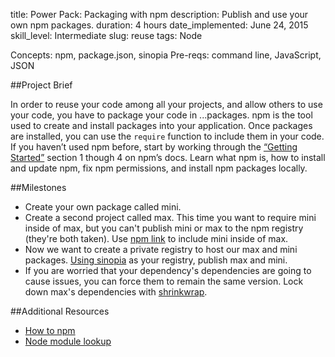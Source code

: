 title: Power Pack: Packaging with npm
description: Publish and use your own npm packages.
duration: 4 hours
date_implemented: June 24, 2015
skill_level: Intermediate
slug: reuse
tags: Node


Concepts: npm, package.json, sinopia
Pre-reqs: command line, JavaScript, JSON

##Project Brief

In order to reuse your code among all your projects, and allow others to use your code, you have to package your code in ...packages.  npm is the tool used to create and install packages into your application.  Once packages are installed, you can use the `require` function to include them in your code.  If you haven’t used npm before, start by working through the [“Getting Started”](https://docs.npmjs.com/) section 1 though 4 on npm’s docs. Learn what npm is, how to install and update npm, fix npm permissions, and install npm packages locally.

##Milestones

* Create your own package called mini.
* Create a second project called max.  This time you want to require mini inside of max, but you can't publish mini or max to the npm registry (they're both taken).  Use [npm link](https://docs.npmjs.com/cli/link) to include mini inside of max.
* Now we want to create a private registry to host our max and mini packages.  [Using sinopia](https://blog.dylants.com/2014/05/10/creating-a-private-npm-registry-with-sinopia/) as your registry, publish max and mini.
* If you are worried that your dependency's dependencies are going to cause issues, you can force them to remain the same version.  Lock down max's dependencies with [shrinkwrap](https://docs.npmjs.com/cli/shrinkwrap).

##Additional Resources

* [How to npm](https://github.com/npm/how-to-npm)
* [Node module lookup](https://nodejs.org/api/modules.html#modules_loading_from_node_modules_folders)
